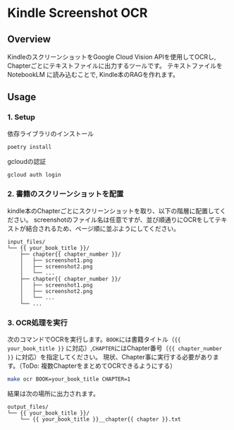 # Kindle Screenshot OCR

## Overview

KindleのスクリーンショットをGoogle Cloud Vision APIを使用してOCRし, Chapterごとにテキストファイルに出力するツールです。
テキストファイルを NotebookLM に読み込むことで, Kindle本のRAGを作れます。

## Usage

### 1. Setup

依存ライブラリのインストール
```bash
poetry install
```

gcloudの認証
```bash
gcloud auth login
```

### 2. 書籍のスクリーンショットを配置

kindle本のChapterごとにスクリーンショットを取り、以下の階層に配置してください。
screenshotのファイル名は任意ですが、並び順通りにOCRをしてテキストが結合されるため、ページ順に並ぶようにしてください。

```
input_files/
└── {{ your_book_title }}/
    ├── chapter{{ chapter_number }}/
    │   ├── screenshot1.png
    │   ├── screenshot2.png
    │   └── ...
    ├── chapter{{ chapter_number }}/
    │   ├── screenshot1.png
    │   ├── screenshot2.png
    │   └── ...
    └── ...
```

### 3. OCR処理を実行
次のコマンドでOCRを実行します。`BOOK`には書籍タイトル（`{{ your_book_title }}` に対応）,`CHAPTER`にはChapter番号（`{{ chapter_number }}` に対応）を指定してください。
現状、Chapter事に実行する必要があります。（ToDo: 複数ChapterをまとめてOCRできるようにする）

```bash
make ocr BOOK=your_book_title CHAPTER=1
```

結果は次の場所に出力されます。
```
output_files/
└── {{ your_book_title }}/
    └── {{ your_book_title }}__chapter{{ chapter }}.txt
```

